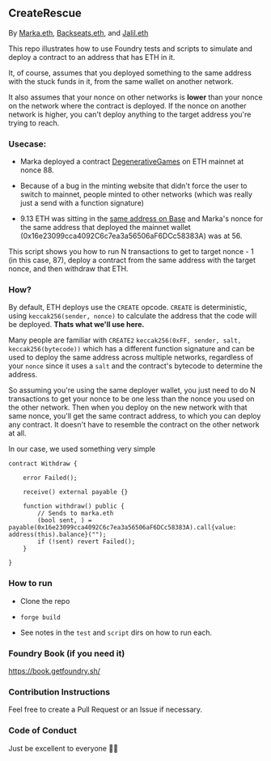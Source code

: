 ## CreateRescue

By [Marka.eth](https://twitter.com/marka_eth), [Backseats.eth](https://twitter.com/backseats_eth), and [Jalil.eth]((https://twitter.com/jalil_eth))

This repo illustrates how to use Foundry tests and scripts to simulate and deploy a contract to an address that has ETH in it.

It, of course, assumes that you deployed something to the same address with the stuck funds in it, from the same wallet on another network.

It also assumes that your nonce on other networks is **lower** than your nonce on the network where the contract is deployed. If the nonce on another network is higher, you can't deploy anything to the target address you're trying to reach.

### Usecase:

* Marka deployed a contract [DegenerativeGames](https://www.contractreader.io/contract/mainnet/0x78048feb296975e6ae7347f94b1a6d8d91a6f286) on ETH mainnet at nonce 88.

* Because of a bug in the minting website that didn't force the user to switch to mainnet, people minted to other networks (which was really just a send with a function signature)

* 9.13 ETH was sitting in the [same address on Base](https://basescan.org/address/0x78048feb296975e6ae7347f94b1a6d8d91a6f286) and Marka's nonce for the same address that deployed the mainnet wallet (0x16e23099cca4092C6c7ea3a56506aF6DCc58383A) was at 56.

This script shows you how to run N transactions to get to target nonce - 1 (in this case, 87), deploy a contract from the same address with the target nonce, and then withdraw that ETH.

### How?

By default, ETH deploys use the `CREATE` opcode. `CREATE` is deterministic, using `keccak256(sender, nonce)` to calculate the address that the code will be deployed. **Thats what we'll use here.**

Many people are familiar with `CREATE2` `keccak256(0xFF, sender, salt, keccak256(bytecode))` which has a different function signature and can be used to deploy the same address across multiple networks, regardless of your `nonce` since it uses a `salt` and the contract's bytecode to determine the address.

So assuming you're using the same deployer wallet, you just need to do N transactions to get your nonce to be one less than the nonce you used on the other network. Then when you deploy on the new network with that same nonce, you'll get the same contract address, to which you can deploy any contract. It doesn't have to resemble the contract on the other network at all.

In our case, we used something very simple

```solidity
contract Withdraw {

    error Failed();

    receive() external payable {}

    function withdraw() public {
        // Sends to marka.eth
        (bool sent, ) = payable(0x16e23099cca4092C6c7ea3a56506aF6DCc58383A).call{value: address(this).balance}("");
        if (!sent) revert Failed();
    }

}
```

### How to run

* Clone the repo

* `forge build`

* See notes in the `test` and `script` dirs on how to run each.

### Foundry Book (if you need it)

https://book.getfoundry.sh/

### Contribution Instructions

Feel free to create a Pull Request or an Issue if necessary.

### Code of Conduct

Just be excellent to everyone ✌🏻
